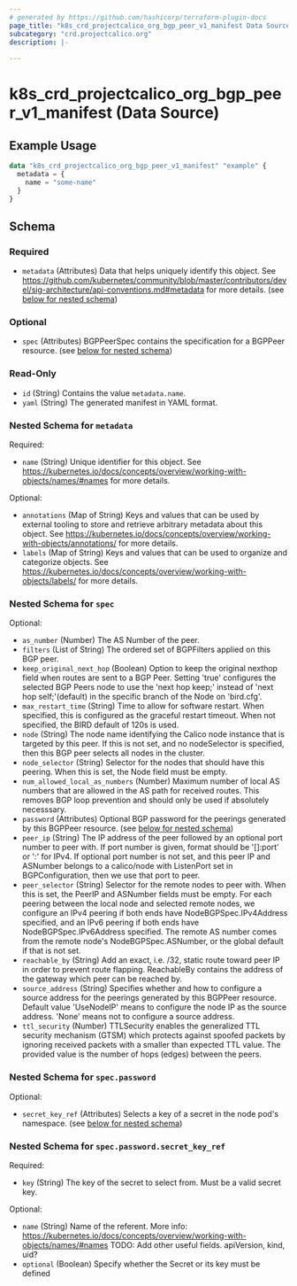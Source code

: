 ```yaml
---
# generated by https://github.com/hashicorp/terraform-plugin-docs
page_title: "k8s_crd_projectcalico_org_bgp_peer_v1_manifest Data Source - terraform-provider-k8s"
subcategory: "crd.projectcalico.org"
description: |-
  
---
```


# k8s_crd_projectcalico_org_bgp_peer_v1_manifest (Data Source)



## Example Usage

```terraform
data "k8s_crd_projectcalico_org_bgp_peer_v1_manifest" "example" {
  metadata = {
    name = "some-name"
  }
}
```

<!-- schema generated by tfplugindocs -->
## Schema

### Required

- `metadata` (Attributes) Data that helps uniquely identify this object. See https://github.com/kubernetes/community/blob/master/contributors/devel/sig-architecture/api-conventions.md#metadata for more details. (see [below for nested schema](#nestedatt--metadata))

### Optional

- `spec` (Attributes) BGPPeerSpec contains the specification for a BGPPeer resource. (see [below for nested schema](#nestedatt--spec))

### Read-Only

- `id` (String) Contains the value `metadata.name`.
- `yaml` (String) The generated manifest in YAML format.

<a id="nestedatt--metadata"></a>
### Nested Schema for `metadata`

Required:

- `name` (String) Unique identifier for this object. See https://kubernetes.io/docs/concepts/overview/working-with-objects/names/#names for more details.

Optional:

- `annotations` (Map of String) Keys and values that can be used by external tooling to store and retrieve arbitrary metadata about this object. See https://kubernetes.io/docs/concepts/overview/working-with-objects/annotations/ for more details.
- `labels` (Map of String) Keys and values that can be used to organize and categorize objects. See https://kubernetes.io/docs/concepts/overview/working-with-objects/labels/ for more details.


<a id="nestedatt--spec"></a>
### Nested Schema for `spec`

Optional:

- `as_number` (Number) The AS Number of the peer.
- `filters` (List of String) The ordered set of BGPFilters applied on this BGP peer.
- `keep_original_next_hop` (Boolean) Option to keep the original nexthop field when routes are sent to a BGP Peer. Setting 'true' configures the selected BGP Peers node to use the 'next hop keep;' instead of 'next hop self;'(default) in the specific branch of the Node on 'bird.cfg'.
- `max_restart_time` (String) Time to allow for software restart.  When specified, this is configured as the graceful restart timeout.  When not specified, the BIRD default of 120s is used.
- `node` (String) The node name identifying the Calico node instance that is targeted by this peer. If this is not set, and no nodeSelector is specified, then this BGP peer selects all nodes in the cluster.
- `node_selector` (String) Selector for the nodes that should have this peering.  When this is set, the Node field must be empty.
- `num_allowed_local_as_numbers` (Number) Maximum number of local AS numbers that are allowed in the AS path for received routes. This removes BGP loop prevention and should only be used if absolutely necesssary.
- `password` (Attributes) Optional BGP password for the peerings generated by this BGPPeer resource. (see [below for nested schema](#nestedatt--spec--password))
- `peer_ip` (String) The IP address of the peer followed by an optional port number to peer with. If port number is given, format should be '[<IPv6>]:port' or '<IPv4>:<port>' for IPv4. If optional port number is not set, and this peer IP and ASNumber belongs to a calico/node with ListenPort set in BGPConfiguration, then we use that port to peer.
- `peer_selector` (String) Selector for the remote nodes to peer with.  When this is set, the PeerIP and ASNumber fields must be empty.  For each peering between the local node and selected remote nodes, we configure an IPv4 peering if both ends have NodeBGPSpec.IPv4Address specified, and an IPv6 peering if both ends have NodeBGPSpec.IPv6Address specified.  The remote AS number comes from the remote node's NodeBGPSpec.ASNumber, or the global default if that is not set.
- `reachable_by` (String) Add an exact, i.e. /32, static route toward peer IP in order to prevent route flapping. ReachableBy contains the address of the gateway which peer can be reached by.
- `source_address` (String) Specifies whether and how to configure a source address for the peerings generated by this BGPPeer resource.  Default value 'UseNodeIP' means to configure the node IP as the source address.  'None' means not to configure a source address.
- `ttl_security` (Number) TTLSecurity enables the generalized TTL security mechanism (GTSM) which protects against spoofed packets by ignoring received packets with a smaller than expected TTL value. The provided value is the number of hops (edges) between the peers.

<a id="nestedatt--spec--password"></a>
### Nested Schema for `spec.password`

Optional:

- `secret_key_ref` (Attributes) Selects a key of a secret in the node pod's namespace. (see [below for nested schema](#nestedatt--spec--password--secret_key_ref))

<a id="nestedatt--spec--password--secret_key_ref"></a>
### Nested Schema for `spec.password.secret_key_ref`

Required:

- `key` (String) The key of the secret to select from.  Must be a valid secret key.

Optional:

- `name` (String) Name of the referent. More info: https://kubernetes.io/docs/concepts/overview/working-with-objects/names/#names TODO: Add other useful fields. apiVersion, kind, uid?
- `optional` (Boolean) Specify whether the Secret or its key must be defined
